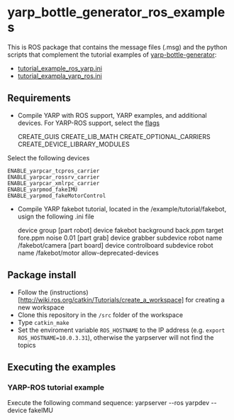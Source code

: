 # yarp_bottle_generator_ros_examples

This is ROS package that contains the message files (.msg) and the python 
scripts that complement the tutorial examples of 
[yarp-bottle-generator](https://github.com/vislab-tecnico-lisboa/yarp-bottle-generator): 
* [tutorial_example_ros_yarp.ini](https://github.com/vislab-tecnico-lisboa/yarp-bottle-generator/blob/master/app/tutorial_example_ros_yarp.ini)
* [tutorial_exampla_yarp_ros.ini](https://github.com/vislab-tecnico-lisboa/yarp-bottle-generator/blob/master/app/tutorial_example_yarp_ros.ini)

## Requirements
* Compile YARP with ROS support, YARP examples, and additional devices. For YARP-ROS support, select the [flags](http://www.yarp.it/yarp_with_ros_configure.html)

	CREATE_GUIS
	CREATE_LIB_MATH
	CREATE_OPTIONAL_CARRIERS
	CREATE_DEVICE_LIBRARY_MODULES

Select the following devices

	ENABLE_yarpcar_tcpros_carrier
	ENABLE_yarpcar_rossrv_carrier
	ENABLE_yarpcar_xmlrpc_carrier
	ENABLE_yarpmod_fakeIMU
	ENABLE_yarpmod_fakeMotorControl

* Compile YARP fakebot tutorial, located in the <yarp-repository>/example/tutorial/fakebot, usign the following .ini file

	device group
	[part robot]
	device fakebot
	background back.ppm
	target fore.ppm
	noise 0.01
	[part grab]
	device grabber
	subdevice robot
	name /fakebot/camera
	[part board]
	device controlboard
	subdevice robot
	name /fakebot/motor
	allow-deprecated-devices

## Package install
* Follow the (instructions)[http://wiki.ros.org/catkin/Tutorials/create_a_workspace] for creating a new workspace
* Clone this repository in the `/src` folder of the workspace
* Type `catkin_make`
* Set the enviroment variable `ROS_HOSTNAME` to the IP address (e.g. `export ROS_HOSTNAME=10.0.3.31`), otherwise the yarpserver will not find the topics

## Executing the examples

### YARP-ROS tutorial example
Execute the following command sequence:
	yarpserver --ros
	yarpdev --device fakeIMU


